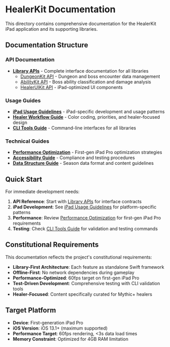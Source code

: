 # HealerKit Documentation

This directory contains comprehensive documentation for the HealerKit iPad application and its supporting libraries.

## Documentation Structure

### API Documentation
- **[Library APIs](./api/README.md)** - Complete interface documentation for all libraries
  - [DungeonKit API](./api/DungeonKit.md) - Dungeon and boss encounter data management
  - [AbilityKit API](./api/AbilityKit.md) - Boss ability classification and damage analysis
  - [HealerUIKit API](./api/HealerUIKit.md) - iPad-optimized UI components

### Usage Guides
- **[iPad Usage Guidelines](./usage/ipad-guidelines.md)** - iPad-specific development and usage patterns
- **[Healer Workflow Guide](./usage/healer-workflow.md)** - Color coding, priorities, and healer-focused design
- **[CLI Tools Guide](./usage/cli-tools.md)** - Command-line interfaces for all libraries

### Technical Guides
- **[Performance Optimization](./technical/performance-optimization.md)** - First-gen iPad Pro optimization strategies
- **[Accessibility Guide](./technical/accessibility.md)** - Compliance and testing procedures
- **[Data Structure Guide](./technical/data-structure.md)** - Season data format and content guidelines

## Quick Start

For immediate development needs:

1. **API Reference**: Start with [Library APIs](./api/README.md) for interface contracts
2. **iPad Development**: See [iPad Usage Guidelines](./usage/ipad-guidelines.md) for platform-specific patterns
3. **Performance**: Review [Performance Optimization](./technical/performance-optimization.md) for first-gen iPad Pro requirements
4. **Testing**: Check [CLI Tools Guide](./usage/cli-tools.md) for validation and testing commands

## Constitutional Requirements

This documentation reflects the project's constitutional requirements:

- **Library-First Architecture**: Each feature as standalone Swift framework
- **Offline-First**: No network dependencies during gameplay
- **Performance-Optimized**: 60fps target on first-gen iPad Pro
- **Test-Driven Development**: Comprehensive testing with CLI validation tools
- **Healer-Focused**: Content specifically curated for Mythic+ healers

## Target Platform

- **Device**: First-generation iPad Pro
- **iOS Version**: iOS 13.1+ (maximum supported)
- **Performance Target**: 60fps rendering, <3s data load times
- **Memory Constraint**: Optimized for 4GB RAM limitation
